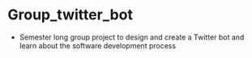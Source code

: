 # Group_twitter_bot

* Semester long group project to design and create a Twitter bot and learn about the software development process
